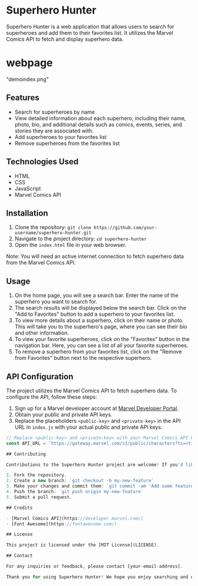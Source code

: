 # Superhero Hunter

Superhero Hunter is a web application that allows users to search for superheroes and add them to their favorites list. It utilizes the Marvel Comics API to fetch and display superhero data.

# webpage
"demoindex.png"

## Features

- Search for superheroes by name
- View detailed information about each superhero, including their name, photo, bio, and additional details such as comics, events, series, and stories they are associated with.
- Add superheroes to your favorites list
- Remove superheroes from the favorites list

## Technologies Used

- HTML
- CSS
- JavaScript
- Marvel Comics API

## Installation

1. Clone the repository: `git clone https://github.com/your-username/superhero-hunter.git`
2. Navigate to the project directory: `cd superhero-hunter`
3. Open the `index.html` file in your web browser.

Note: You will need an active internet connection to fetch superhero data from the Marvel Comics API.

## Usage

1. On the home page, you will see a search bar. Enter the name of the superhero you want to search for.
2. The search results will be displayed below the search bar. Click on the "Add to Favorites" button to add a superhero to your favorites list.
3. To view more details about a superhero, click on their name or photo. This will take you to the superhero's page, where you can see their bio and other information.
4. To view your favorite superheroes, click on the "Favorites" button in the navigation bar. Here, you can see a list of all your favorite superheroes.
5. To remove a superhero from your favorites list, click on the "Remove from Favorites" button next to the respective superhero.

## API Configuration

The project utilizes the Marvel Comics API to fetch superhero data. To configure the API, follow these steps:

1. Sign up for a Marvel developer account at [Marvel Developer Portal](https://developer.marvel.com/).
2. Obtain your public and private API keys.
3. Replace the placeholders `<public-key>` and `<private-key>` in the API URL in `index.js` with your actual public and private API keys.

```javascript
// Replace <public-key> and <private-key> with your Marvel Comics API keys
const API_URL = `https://gateway.marvel.com/v1/public/characters?ts=<time-stamp>&apikey=<public-key>&hash=<md5(ts+privateKey+publicKey)>`;

## Contributing

Contributions to the Superhero Hunter project are welcome! If you'd like to contribute, please follow these steps:

1. Fork the repository.
2. Create a new branch: `git checkout -b my-new-feature`
3. Make your changes and commit them: `git commit -am 'Add some feature'`
4. Push the branch: `git push origin my-new-feature`
5. Submit a pull request.

## Credits

- [Marvel Comics API](https://developer.marvel.com/)
- [Font Awesome](https://fontawesome.com/)

## License

This project is licensed under the [MIT License](LICENSE).

## Contact

For any inquiries or feedback, please contact [your-email-address].

Thank you for using Superhero Hunter! We hope you enjoy searching and exploring your favorite superheroes.
